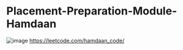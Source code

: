 # Placement-Preparation-Module-Hamdaan

![image](https://github.com/githamdaan25/Placement-Preparation-Module-Hamdaan/assets/85315584/224a3d8d-e2d3-4d8c-a7f2-8e3500690c99)
https://leetcode.com/hamdaan_code/

